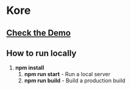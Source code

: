# Kore

## [Check the Demo](pierreyvesflamand.github.io/kore/build)

## How to run locally

1. **npm install**
    1. **npm run start** - Run a local server
    2. **npm run build** - Build a production build
